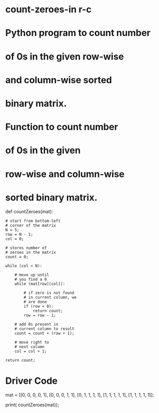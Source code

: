 # count-zeroes-in r-c
# Python program to count number 
# of 0s in the given row-wise
# and column-wise sorted 
# binary matrix.

# Function to count number 
# of 0s in the given
# row-wise and column-wise
# sorted binary matrix.
def countZeroes(mat):
	
	# start from bottom-left
	# corner of the matrix
	N = 5;
	row = N - 1;
	col = 0;

	# stores number of 
	# zeroes in the matrix
	count = 0;

	while (col < N):
		
		# move up until
		# you find a 0
		while (mat[row][col]):
			
			# if zero is not found 
			# in current column, we 
			# are done
			if (row < 0):
				return count;
			row = row - 1;

		# add 0s present in
		# current column to result
		count = count + (row + 1);

		# move right to
		# next column
		col = col + 1;

	return count;
	
# Driver Code
mat = [[0, 0, 0, 0, 1],
	[0, 0, 0, 1, 1],
	[0, 1, 1, 1, 1],
	[1, 1, 1, 1, 1],
	[1, 1, 1, 1, 1]];

print( countZeroes(mat));
